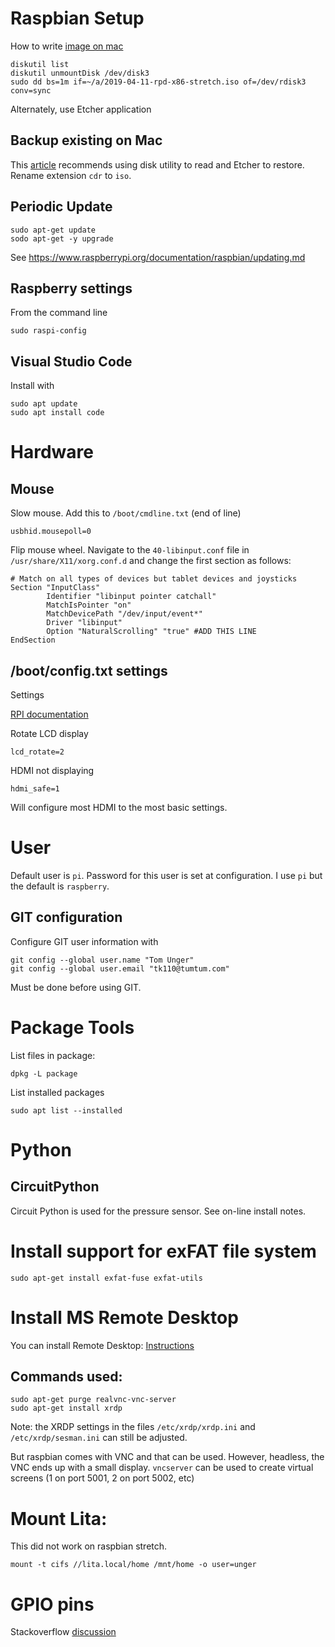# Raspbian Setup

How to write [image on mac](https://www.raspberrypi.org/documentation/installation/installing-images/mac.md)

	diskutil list
	diskutil unmountDisk /dev/disk3
	sudo dd bs=1m if=~/a/2019-04-11-rpd-x86-stretch.iso of=/dev/rdisk3 conv=sync

Alternately, use Etcher application



## Backup existing on Mac

This [article](https://medium.com/@ccarnino/backup-raspberry-pi-sd-card-on-macos-the-2019-simple-way-to-clone-1517af972ca5) recommends using disk utility to read and Etcher to restore.  Rename extension `cdr` to `iso`.


## Periodic Update

	sudo apt-get update
	sodo apt-get -y upgrade
  
See https://www.raspberrypi.org/documentation/raspbian/updating.md

## Raspberry settings

From the command line

	sudo raspi-config


## Visual Studio Code

Install with

	sudo apt update
	sudo apt install code

# Hardware

## Mouse

Slow mouse.  Add this to `/boot/cmdline.txt` (end of line)

	usbhid.mousepoll=0


Flip mouse wheel.  Navigate to the `40-libinput.conf` file in `/usr/share/X11/xorg.conf.d` and change the first section as follows:

	# Match on all types of devices but tablet devices and joysticks
	Section "InputClass"
			Identifier "libinput pointer catchall"
			MatchIsPointer "on"
			MatchDevicePath "/dev/input/event*"
			Driver "libinput"
			Option "NaturalScrolling" "true" #ADD THIS LINE
	EndSection


## /boot/config.txt settings

Settings

[RPI documentation](https://www.raspberrypi.org/documentation/configuration/config-txt/README.md)

Rotate LCD display 
	
	lcd_rotate=2


HDMI not displaying

	hdmi_safe=1

Will configure most HDMI to the most basic settings.  

# User

Default user is `pi`.  Password for this user is set at configuration.  I use `pi` but the default is `raspberry`. 


## GIT configuration

Configure GIT user information with

	git config --global user.name "Tom Unger"
	git config --global user.email "tk110@tumtum.com"

Must be done before using GIT.

# Package Tools

List files in package:

	dpkg -L package

List installed packages

	sudo apt list --installed


# Python

## CircuitPython

Circuit Python is used for the pressure sensor.  See on-line install notes.


# Install support for exFAT file system

	sudo apt-get install exfat-fuse exfat-utils



# Install MS Remote Desktop

You can install Remote Desktop:  [Instructions](https://www.datenreise.de/en/raspberry-pi-install-remote-desktop-xrdp/)

## Commands used:

	sudo apt-get purge realvnc-vnc-server
	sudo apt-get install xrdp

Note:  the XRDP settings in the files `/etc/xrdp/xrdp.ini` and `/etc/xrdp/sesman.ini` can still be adjusted. 

But raspbian comes with VNC and that can be used.  However, headless, the VNC ends up with a small display.  `vncserver` can be used to create virtual screens (1 on port 5001, 2 on port 5002, etc)



# Mount Lita:

This did not work on raspbian stretch.

	mount -t cifs //lita.local/home /mnt/home -o user=unger



# GPIO pins

Stackoverflow [discussion](https://stackoverflow.com/questions/30938991/access-gpio-sys-class-gpio-as-non-root)
